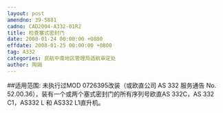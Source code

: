 ```yaml
---
layout: post
amendno: 39-5881
cadno: CAD2004-A332-01R2
title: 检查塞式密封门
date: 2008-01-24 00:00:00 +0800
effdate: 2008-01-25 00:00:00 +0800
tag: A332
categories: 民航中南地区管理局适航审定处
author: 陶娟
---
```


##适用范围:
未执行过MOD 0726395改装（或欧直公司 AS 332 服务通告 No.
52.00.36），装有一个或两个塞式密封门的所有序列号欧直AS 332C，AS 332 C1，AS332 L 和 AS332 L1直升机。

